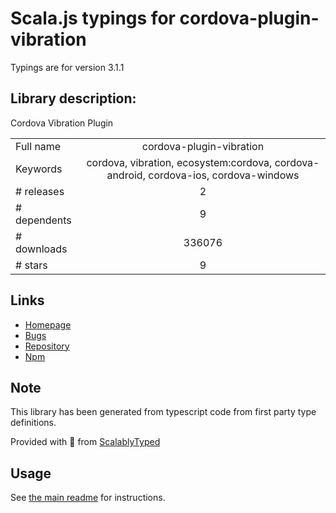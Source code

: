 
# Scala.js typings for cordova-plugin-vibration

Typings are for version 3.1.1

## Library description:
Cordova Vibration Plugin

|                    |                 |
| ------------------ | :-------------: |
| Full name          | cordova-plugin-vibration |
| Keywords           | cordova, vibration, ecosystem:cordova, cordova-android, cordova-ios, cordova-windows |
| # releases         | 2 |
| # dependents       | 9 |
| # downloads        | 336076 |
| # stars            | 9 |

## Links
- [Homepage](https://github.com/apache/cordova-plugin-vibration#readme)
- [Bugs](https://issues.apache.org/jira/browse/CB)
- [Repository](https://github.com/apache/cordova-plugin-vibration)
- [Npm](https://www.npmjs.com/package/cordova-plugin-vibration)
    


## Note
This library has been generated from typescript code from first party type definitions.

Provided with :purple_heart: from [ScalablyTyped](https://github.com/oyvindberg/ScalablyTyped)

## Usage
See [the main readme](../../readme.md) for instructions.


